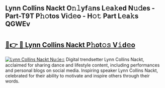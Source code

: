 ## Lynn Collins Nackt O𝚗𝚕yf𝚊ns L𝚎a𝚔ed N𝚞𝚍es - Part-T9T P𝚑𝚘tos Vi𝚍𝚎o - H𝚘𝚝 Part L𝚎a𝚔s QGWEv

# <h2><a href="http://kf36y4.oniu.top/?m=Lynn+Collins+Nackt">🔗👉 🔴 Lynn Collins Nackt P𝚑ot𝚘𝚜 V𝚒d𝚎o</a></h2>

[![Lynn Collins Nackt Nu𝚍e𝚜](https://i.imgur.com/0qMVB7G.gif)](http://kf36y4.oniu.top/?m=Lynn+Collins+Nackt)
Digital trendsetter Lynn Collins Nackt, acclaimed for sharing dance and lifestyle content, including performances and personal blogs on social media. Inspiring speaker Lynn Collins Nackt, celebrated for their ability to motivate and inspire others through their words.  
